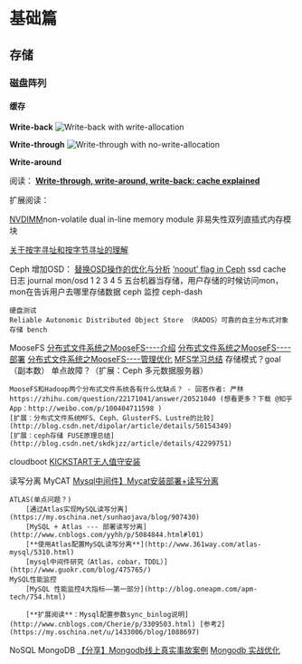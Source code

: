 # 基础篇
## 存储
### 磁盘阵列
#### 缓存
**Write-back**
![Write-back with write-allocation](https://upload.wikimedia.org/wikipedia/commons/thumb/c/c2/Write-back_with_write-allocation.svg/1000px-Write-back_with_write-allocation.svg.png)

**Write-through**
![Write-through with no-write-allocation](https://upload.wikimedia.org/wikipedia/commons/thumb/0/04/Write-through_with_no-write-allocation.svg/2000px-Write-through_with_no-write-allocation.svg.png)

**Write-around**

阅读：
[**Write-through, write-around, write-back: cache explained**](http://www.computerweekly.com/feature/Write-through-write-around-write-back-Cache-explained)
	
扩展阅读：
	
[NVDIMM](https://en.wikipedia.org/wiki/NVDIMM)non-volatile dual in-line memory module 非易失性双列直插式内存模块
	
[关于按字寻址和按字节寻址的理解](http://blog.csdn.net/lishuhuakai/article/details/8934540)
	
Ceph
	增加OSD：
		[替换OSD操作的优化与分析](http://www.zphj1987.com/2016/09/19/%E6%9B%BF%E6%8D%A2OSD%E6%93%8D%E4%BD%9C%E7%9A%84%E4%BC%98%E5%8C%96%E4%B8%8E%E5%88%86%E6%9E%90/)
		[‘noout’ flag in Ceph](https://arvimal.blog/2015/05/28/what-does-the-noout-status-on-the-osds-actually-do/)
	ssd cache 日志 journal
	mon/osd 1 2 3 4 5 五台机器当存储，用户存储的时候访问mon，mon在告诉用户去哪里存储数据
	ceph 监控 ceph-dash
	
	硬盘测试
	Reliable Autonomic Distributed Object Store （RADOS）可靠的自主分布式对象存储 bench
	
MooseFS
	[分布式文件系统之MooseFS----介绍](http://nolinux.blog.51cto.com/4824967/1600890)
	[分布式文件系统之MooseFS----部署](http://nolinux.blog.51cto.com/4824967/1601385)
	[分布式文件系统之MooseFS----管理优化](http://nolinux.blog.51cto.com/4824967/1602616)
	[MFS学习总结](http://www.cnblogs.com/oubo/archive/2012/05/04/2482893.html)
	存储模式？goal（副本数）
	单点故障？（扩展：Ceph 多元数据服务器）
	
	MooseFS和Hadoop两个分布式文件系统各有什么优缺点？ - 回答作者: 严林 https://zhihu.com/question/22171041/answer/20521040 (想看更多？下载 @知乎 App：http://weibo.com/p/100404711598 )
	[扩展：分布式文件系统MFS、Ceph、GlusterFS、Lustre的比较](http://blog.csdn.net/dipolar/article/details/50154349)
	[扩展：ceph存储 FUSE原理总结](http://blog.csdn.net/skdkjzz/article/details/42299751)
	
cloudboot
	[KICKSTART无人值守安装](http://www.zyops.com/autoinstall-kickstart)
	
读写分离
	MyCAT
		[Mysql中间件】Mycat安装部署+读写分离](https://segmentfault.com/a/1190000009520414)
	
	ATLAS(单点问题？)
		[通过Atlas实现MySQL读写分离](https://my.oschina.net/sunhaojava/blog/907430)
		[MySQL + Atlas --- 部署读写分离](http://www.cnblogs.com/yyhh/p/5084844.html#l01)
		[**使用Atlas配置MySQL读写分离**](http://www.361way.com/atlas-mysql/5310.html)
		[mysql中间件研究（Atlas，cobar，TDDL）](http://www.guokr.com/blog/475765/)
	MySQL性能监控
		[MySQL 性能监控4大指标——第一部分](http://blog.oneapm.com/apm-tech/754.html)
		
		[**扩展阅读**：Mysql配置参数sync_binlog说明](http://www.cnblogs.com/Cherie/p/3309503.html) [参考2](https://my.oschina.net/u/1433006/blog/1088697)
	

NoSQL
	MongoDB
		[【分享】Mongodb线上真实事故案例](https://cnodejs.org/topic/55c97a997a5d91fa63fe9ce7)
		[Mongodb 实战优化  ](http://snoopyxdy.blog.163.com/blog/static/6011744020157511536993/)
